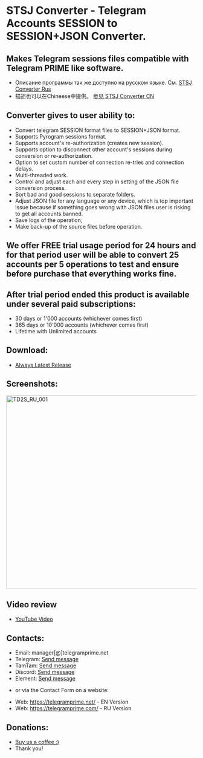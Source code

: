 # STSJ Converter - Telegram Accounts SESSION to SESSION+JSON Converter.
## Makes Telegram sessions files compatible with Telegram PRIME like software.
 
 * Описание программы так же доступно на русском языке. См. [STSJ Converter Rus](https://github.com/telegram-prime/Telegram-.Session-to-.Session-.Json-Converter-RU)
 * 描述也可以在Chineese中提供。 [参见 STSJ Converter CN](https://github.com/telegram-prime/Telegram-.Session-to-.Session-.Json-Converter-CN)


## Converter gives to user ability to:
 - Convert telegram SESSION format files to SESSION+JSON format.
 - Supports Pyrogram sessions format.
 - Supports account's re-authorization (creates new session).
 - Supports option to disconnect other account's sessions during conversion or re-authorization.
 - Option to set custom number of connection re-tries and connection delays.
 - Multi-threaded work.
 - Control and adjust each and every step in setting of the JSON file conversion process.
 - Sort bad and good sessions to separate folders.
 - Adjust JSON file for any language or any device, which is top important issue because if something goes wrong with JSON files user is risking to get all accounts banned.
 - Save logs of the operation;
 - Make back-up of the source files before operation.


## We offer FREE trial usage period for 24 hours and for that period user will be able to convert 25 accounts per 5 operations to test and ensure before purchase that everything works fine.


## After trial period ended this product is available under several paid subscriptions: 
- 30 days or 1'000 accounts (whichever comes first)
- 365 days or 10'000 accounts (whichever comes first)
- Lifetime with Unlimited accounts


## Download:
 - [Always Latest Release](https://github.com/telegram-prime/Telegram-.Session-to-.Session-.Json-Converter/releases/latest)


## Screenshots:
<img width="512" alt="TD2S_RU_001" src="https://github.com/user-attachments/assets/5220c327-efb3-4889-92ea-c5969337e0ef" />



## Video review
- [YouTube Video](https://www.youtube.com/watch?v=5J3nTmHHeFc)


##  Contacts:
- Email:    manager[@]telegramprime.net
- Telegram: [Send message](https://telegramprime.net/telegram-contact)
- TamTam:   [Send message](https://telegramprime.net/tamtam-contact)
- Discord:  [Send message](https://telegramprime.net/discord-contact)
- Element:  [Send message](https://telegramprime.net/element-contact)

* or via the Contact Form on a website:
- Wеb: https://telegramprime.net/ - EN Version
- Wеb: https://telegramprime.com/ - RU Version


## Donations:
* [Buy us a coffee :)](https://nowpayments.io/donation/telegramprime)
* Thank you!





